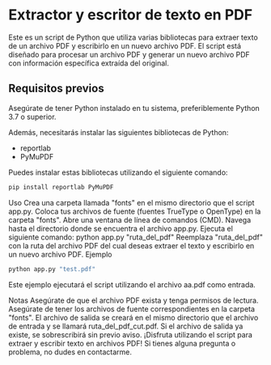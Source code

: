 # Extractor y escritor de texto en PDF

Este es un script de Python que utiliza varias bibliotecas para extraer texto de un archivo PDF y escribirlo en un nuevo archivo PDF. El script está diseñado para procesar un archivo PDF y generar un nuevo archivo PDF con información específica extraída del original.

## Requisitos previos
Asegúrate de tener Python instalado en tu sistema, preferiblemente Python 3.7 o superior.

Además, necesitarás instalar las siguientes bibliotecas de Python:
- reportlab
- PyMuPDF

Puedes instalar estas bibliotecas utilizando el siguiente comando:

```bash
pip install reportlab PyMuPDF
```
Uso
Crea una carpeta llamada "fonts" en el mismo directorio que el script app.py.
Coloca tus archivos de fuente (fuentes TrueType o OpenType) en la carpeta "fonts".
Abre una ventana de línea de comandos (CMD).
Navega hasta el directorio donde se encuentra el archivo app.py.
Ejecuta el siguiente comando:
python app.py "ruta_del_pdf"
Reemplaza "ruta_del_pdf" con la ruta del archivo PDF del cual deseas extraer el texto y escribirlo en un nuevo archivo PDF.
Ejemplo
```bash
python app.py "test.pdf"
```
Este ejemplo ejecutará el script utilizando el archivo aa.pdf como entrada.

Notas
Asegúrate de que el archivo PDF exista y tenga permisos de lectura.
Asegúrate de tener los archivos de fuente correspondientes en la carpeta "fonts".
El archivo de salida se creará en el mismo directorio que el archivo de entrada y se llamará ruta_del_pdf_cut.pdf.
Si el archivo de salida ya existe, se sobrescribirá sin previo aviso.
¡Disfruta utilizando el script para extraer y escribir texto en archivos PDF! Si tienes alguna pregunta o problema, no dudes en contactarme.
